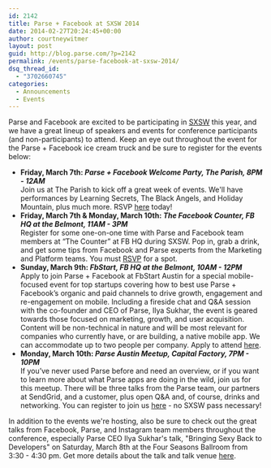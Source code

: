 ```yaml
---
id: 2142
title: Parse + Facebook at SXSW 2014
date: 2014-02-27T20:24:45+00:00
author: courtneywitmer
layout: post
guid: http://blog.parse.com/?p=2142
permalink: /events/parse-facebook-at-sxsw-2014/
dsq_thread_id:
  - "3702660745"
categories:
  - Announcements
  - Events
---
```

<p style="text-align: left;">
  Parse and Facebook are excited to be participating in <a href="http://sxsw.com/" target="_blank">SXSW</a> this year, and we have a great lineup of speakers and events for conference participants (and non-participants) to attend. Keep an eye out throughout the event for the Parse + Facebook ice cream truck and be sure to register for the events below:
</p>

<ul class="standard-list">
  <li>
    <strong>Friday, March 7th: <em>Parse + Facebook Welcome Party, The Parish, 8PM - 12AM</em></strong><br /> Join us at The Parish to kick off a great week of events. We'll have performances by Learning Secrets, The Black Angels, and Holiday Mountain, plus much more. RSVP <a href="http://parsefbwelcomeparty.splashthat.com/" target="_blank">here</a> today!
  </li>
  <li>
    <strong>Friday, March 7th & Monday, March 10th: <em>The Facebook Counter, FB HQ at the Belmont, 11AM - 3PM</em></strong><br /> Register for some one-on-one time with Parse and Facebook team members at “The Counter” at FB HQ during SXSW. Pop in, grab a drink, and get some tips from Facebook and Parse experts from the Marketing and Platform teams. You must <a href="https://www.facebook.com/business/a/the-counter-at-sxsw" target="_blank">RSVP</a> for a spot.
  </li>
  <li>
    <strong>Sunday, March 9th: <em>FbStart, FB HQ at the Belmont, 10AM - 12PM</em></strong><br /> Apply to join Parse + Facebook at FbStart Austin for a special mobile-focused event for top startups covering how to best use Parse + Facebook’s organic and paid channels to drive growth, engagement and re-engagement on mobile. Including a fireside chat and Q&A session with the co-founder and CEO of Parse, Ilya Sukhar, the event is geared towards those focused on marketing, growth, and user acquisition. Content will be non-technical in nature and will be most relevant for companies who currently have, or are building, a native mobile app. We can accommodate up to two people per company. Apply to attend <a href="http://fbstartatx.splashthat.com/" target="_blank">here</a>.
  </li>
  <li>
    <strong>Monday, March 10th: <em>Parse Austin Meetup, Capital Factory, 7PM - 10PM</em></strong><br /> If you’ve never used Parse before and need an overview, or if you want to learn more about what Parse apps are doing in the wild, join us for this meetup. There will be three talks from the Parse team, our partners at SendGrid, and a customer, plus open Q&A and, of course, drinks and networking. You can register to join us <a href="http://parseaustinmeetup.splashthat.com/" target="_blank">here</a> - no SXSW pass necessary!
  </li>
</ul>

In addition to the events we're hosting, also be sure to check out the great talks from Facebook, Parse, and Instagram team members throughout the conference, especially Parse CEO Ilya Sukhar's talk, "Bringing Sexy Back to Developers" on Saturday, March 8th at the Four Seasons Ballroom from 3:30 - 4:30 pm. Get more details about the talk and talk venue <a href="http://schedule.sxsw.com/2014/events/event_IAP24664" target="_blank">here</a>.